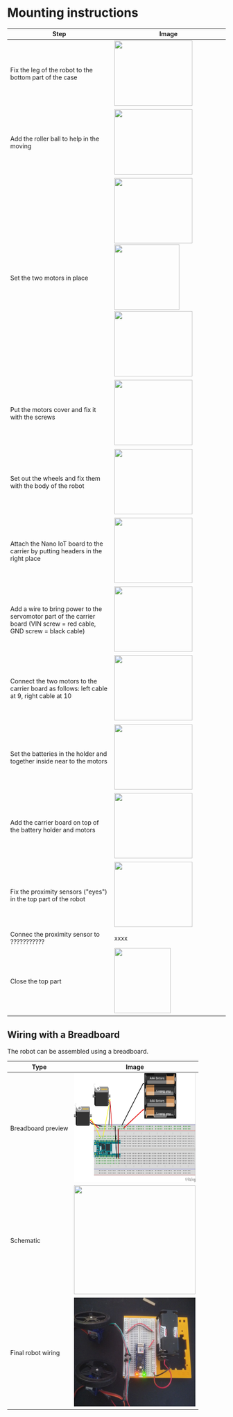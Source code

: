 # Mounting instructions
| Step | Image |
| --- | --- |
| Fix the leg of the robot to the bottom part of the case  | <img src="/doc/pictures/image9.jpg" width="180" height="150">   |
| Add the roller ball to help in the moving | <img src="/doc/pictures/image13.jpg" width="180" height="150"> |
| Set the two motors in place  | <img src="/doc/pictures/image17.jpg" width="180" height="150"> <img src="/doc/pictures/image6.jpg" width="150" height="150"> <img src="/doc/pictures/image11.jpg" width="180" height="150"> |
| Put the motors cover and fix it with the screws   | <img src="/doc/pictures/image8.jpg" width="180" height="150"> |
| Set out the wheels and fix them with the body of the robot   | <img src="/doc/pictures/image18.jpg" width="180" height="150"> |
| Attach the Nano IoT board to the carrier by putting headers in the right place | <img src="/doc/pictures/image30.jpg" width="180" height="150"> |
| Add a wire to bring power to the servomotor part of the carrier board (VIN screw = red cable, GND screw = black cable) | <img src="/doc/pictures/image28.jpg" width="180" height="150"> |
| Connect the two motors to the carrier board as follows: left cable at 9, right cable at 10  | <img src="/doc/pictures/image27.jpg" width="180" height="150">  |
|  Set the batteries in the holder and together inside near to the motors   | <img src="/doc/pictures/image21.jpg" width="180" height="150">  |
| Add the carrier board on top of the battery holder and motors | <img src="/doc/pictures/image32.jpg" width="180" height="150"> |
| Fix the proximity sensors ("eyes") in the top part of the robot | <img src="/doc/pictures/image12.jpg" width="180" height="150"> |
| Connec the proximity sensor to ??????????? | xxxx |
| Close the top part | <img src="/doc/pictures/image33.jpg" width="130" height="150"> |


## Wiring with a Breadboard

The robot can be assembled using a breadboard.

| Type | Image |
| --- | --- |
| Breadboard preview | <img src="/doc/pictures/wiring_breadboard.jpg" width="280" height="250">  |
| Schematic | <img src="/doc/pictures/wiring_schematic.jpg" width="280" height="250"> |
| Final robot wiring | <img src="/doc/pictures/wiring_robot.jpg" width="280" height="250"> |
